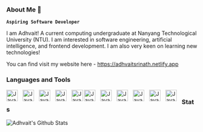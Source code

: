 ### About Me 👋

**`Aspiring Software Developer`**

I am Adhvait! A current computing undergraduate at Nanyang Technological University (NTU). I am interested in software engineering, artificial intelligence, and frontend development. I am also very keen on learning new technologies!

You can find visit my website here - https://adhvaitsrinath.netlify.app 


### Languages and Tools


<img align ="left" alt="Java" width = "30px" style="padding-right:10px;" src="https://cdn.jsdelivr.net/gh/devicons/devicon/icons/java/java-original.svg" />
<img align ="left" alt="Java" width = "30px" style="padding-right:10px;" src="https://cdn.jsdelivr.net/gh/devicons/devicon/icons/c/c-original.svg"/>
<img align ="left" alt="Java" width = "30px" style="padding-right:10px;" src="https://cdn.jsdelivr.net/gh/devicons/devicon/icons/python/python-original.svg"/>
<img align ="left" alt="Java" width = "30px" style="padding-right:10px;" src="https://cdn.jsdelivr.net/gh/devicons/devicon/icons/jupyter/jupyter-original.svg"/>
<img align ="left" alt="Java" width = "30px"  src="https://cdn.jsdelivr.net/gh/devicons/devicon/icons/html5/html5-original.svg"/>
<img align ="left" alt="Java" width = "30px" style="padding-right:10px;" src="https://cdn.jsdelivr.net/gh/devicons/devicon/icons/css3/css3-original.svg"/>
<img align ="left" alt="Java" width = "30px" style="padding-right:10px;" src="https://cdn.jsdelivr.net/gh/devicons/devicon/icons/react/react-original.svg"/>
<img align ="left" alt="Java" width = "30px" style="padding-right:10px;" src="https://cdn.jsdelivr.net/gh/devicons/devicon/icons/github/github-original.svg"/>
<img align ="left" alt="Java" width = "30px" style="padding-right:10px;" src="https://cdn.jsdelivr.net/gh/devicons/devicon/icons/mongodb/mongodb-original.svg"/>
<img align ="left" alt="Java" width = "30px" style="padding-right:10px;" src="https://cdn.jsdelivr.net/gh/devicons/devicon/icons/jira/jira-original.svg"/>
<img align ="left" alt="Java" width = "30px" style="padding-right:10px;" src="https://cdn.jsdelivr.net/gh/devicons/devicon/icons/nodejs/nodejs-original.svg"/>

#


### Stats

![Adhvait's Github Stats](https://github-readme-stats.vercel.app/api?username=Adhvait2000&show_icons=true&theme=tokyonight)
